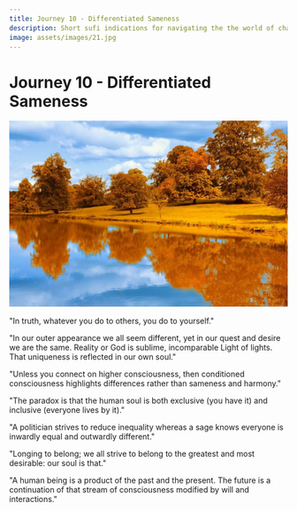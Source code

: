 ```yaml
---
title: Journey 10 - Differentiated Sameness
description: Short sufi indications for navigating the the world of changes with knowledge of that which is ever-constant.
image: assets/images/21.jpg
---
```


# Journey 10 - Differentiated Sameness

![](../../assets/images/21.jpg)

"In truth, whatever you do to others, you do to yourself."  

"In our outer appearance we all seem different, yet in our quest and desire we are the same. Reality or God is sublime, incomparable Light of lights. That uniqueness is reflected in our own soul."  

"Unless you connect on higher consciousness, then conditioned consciousness highlights differences rather than sameness and harmony."  

"The paradox is that the human soul is both exclusive (you have it) and inclusive (everyone lives by it)."  

"A politician strives to reduce inequality whereas a sage knows everyone is inwardly equal and outwardly different."  

"Longing to belong; we all strive to belong to the greatest and most desirable: our soul is that."  

"A human being is a product of the past and the present. The future is a continuation of that stream of consciousness modified by will and interactions." 